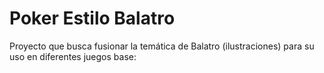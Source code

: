 # Poker Estilo Balatro
Proyecto que busca fusionar la temática de Balatro (ilustraciones) para su uso en diferentes juegos base:
